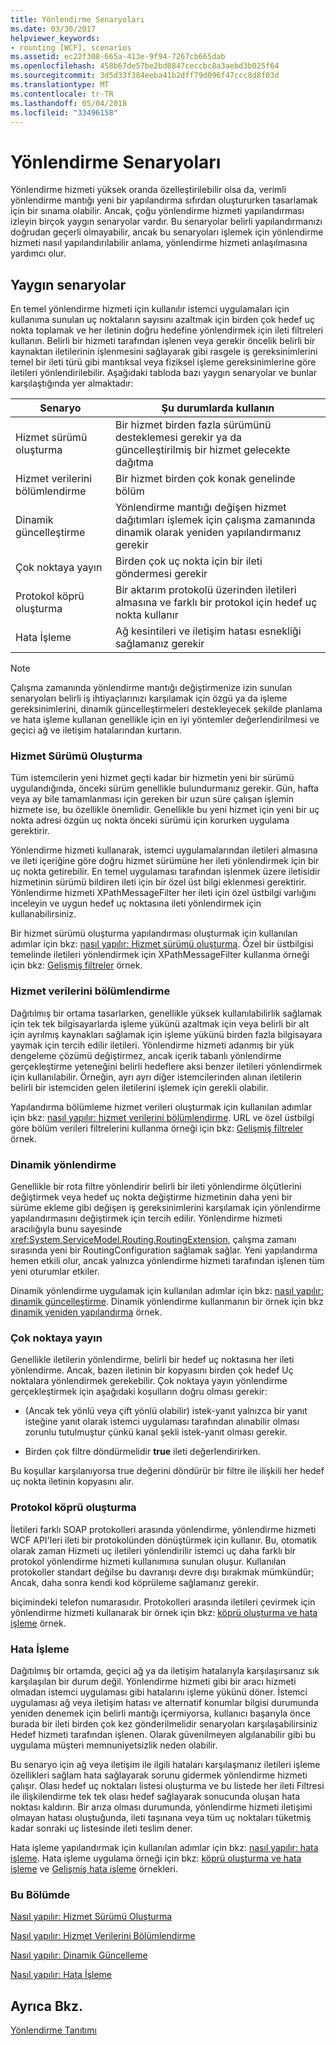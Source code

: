 ```yaml
---
title: Yönlendirme Senaryoları
ms.date: 03/30/2017
helpviewer_keywords:
- rounting [WCF], scenarios
ms.assetid: ec22f308-665a-413e-9f94-7267cb665dab
ms.openlocfilehash: 458b67de57be2bd0847ceccbc8a3aebd3b025f64
ms.sourcegitcommit: 3d5d33f384eeba41b2dff79d096f47ccc8d8f03d
ms.translationtype: MT
ms.contentlocale: tr-TR
ms.lasthandoff: 05/04/2018
ms.locfileid: "33496158"
---
```

# <a name="routing-scenarios"></a>Yönlendirme Senaryoları
Yönlendirme hizmeti yüksek oranda özelleştirilebilir olsa da, verimli yönlendirme mantığı yeni bir yapılandırma sıfırdan oluştururken tasarlamak için bir sınama olabilir.  Ancak, çoğu yönlendirme hizmeti yapılandırması izleyin birçok yaygın senaryolar vardır. Bu senaryolar belirli yapılandırmanızı doğrudan geçerli olmayabilir, ancak bu senaryoları işlemek için yönlendirme hizmeti nasıl yapılandırılabilir anlama, yönlendirme hizmeti anlaşılmasına yardımcı olur.  
  
## <a name="common-scenarios"></a>Yaygın senaryolar  
 En temel yönlendirme hizmeti için kullanılır istemci uygulamaları için kullanıma sunulan uç noktaların sayısını azaltmak için birden çok hedef uç nokta toplamak ve her iletinin doğru hedefine yönlendirmek için ileti filtreleri kullanın. Belirli bir hizmeti tarafından işlenen veya gerekir öncelik belirli bir kaynaktan iletilerinin işlenmesini sağlayarak gibi rasgele iş gereksinimlerini temel bir ileti türü gibi mantıksal veya fiziksel işleme gereksinimlerine göre iletileri yönlendirilebilir. Aşağıdaki tabloda bazı yaygın senaryolar ve bunlar karşılaştığında yer almaktadır:  
  
|Senaryo|Şu durumlarda kullanın|  
|--------------|--------------|  
|Hizmet sürümü oluşturma|Bir hizmet birden fazla sürümünü desteklemesi gerekir ya da güncelleştirilmiş bir hizmet gelecekte dağıtma|  
|Hizmet verilerini bölümlendirme|Bir hizmet birden çok konak genelinde bölüm|  
|Dinamik güncelleştirme|Yönlendirme mantığı değişen hizmet dağıtımları işlemek için çalışma zamanında dinamik olarak yeniden yapılandırmanız gerekir|  
|Çok noktaya yayın|Birden çok uç nokta için bir ileti göndermesi gerekir|  
|Protokol köprü oluşturma|Bir aktarım protokolü üzerinden iletileri almasına ve farklı bir protokol için hedef uç nokta kullanır|  
|Hata İşleme|Ağ kesintileri ve iletişim hatası esnekliği sağlamanız gerekir|  
  
> [!NOTE]
>  Çalışma zamanında yönlendirme mantığı değiştirmenize izin sunulan senaryoları belirli iş ihtiyaçlarınızı karşılamak için özgü ya da işleme gereksinimlerini, dinamik güncelleştirmeleri destekleyecek şekilde planlama ve hata işleme kullanan genellikle için en iyi yöntemler değerlendirilmesi ve geçici ağ ve iletişim hatalarından kurtarın.  
  
### <a name="service-versioning"></a>Hizmet Sürümü Oluşturma  
 Tüm istemcilerin yeni hizmet geçti kadar bir hizmetin yeni bir sürümü uygulandığında, önceki sürüm genellikle bulundurmanız gerekir. Gün, hafta veya ay bile tamamlanması için gereken bir uzun süre çalışan işlemin hizmete ise, bu özellikle önemlidir. Genellikle bu yeni hizmet için yeni bir uç nokta adresi özgün uç nokta önceki sürümü için korurken uygulama gerektirir.  
  
 Yönlendirme hizmeti kullanarak, istemci uygulamalarından iletileri almasına ve ileti içeriğine göre doğru hizmet sürümüne her ileti yönlendirmek için bir uç nokta getirebilir. En temel uygulaması tarafından işlenmek üzere iletisidir hizmetinin sürümü bildiren ileti için bir özel üst bilgi eklenmesi gerektirir. Yönlendirme hizmeti XPathMessageFilter her ileti için özel üstbilgi varlığını inceleyin ve uygun hedef uç noktasına ileti yönlendirmek için kullanabilirsiniz.  
  
 Bir hizmet sürümü oluşturma yapılandırması oluşturmak için kullanılan adımlar için bkz: [nasıl yapılır: Hizmet sürümü oluşturma](../../../../docs/framework/wcf/feature-details/how-to-service-versioning.md). Özel bir üstbilgisi temelinde iletileri yönlendirmek için XPathMessageFilter kullanma örneği için bkz: [Gelişmiş filtreler](../../../../docs/framework/wcf/samples/advanced-filters.md) örnek.  
  
### <a name="service-data-partitioning"></a>Hizmet verilerini bölümlendirme  
 Dağıtılmış bir ortama tasarlarken, genellikle yüksek kullanılabilirlik sağlamak için tek tek bilgisayarlarda işleme yükünü azaltmak için veya belirli bir alt için ayrılmış kaynakları sağlamak için işleme yükünü birden fazla bilgisayara yaymak için tercih edilir iletileri. Yönlendirme hizmeti adanmış bir yük dengeleme çözümü değiştirmez, ancak içerik tabanlı yönlendirme gerçekleştirme yeteneğini belirli hedeflere aksi benzer iletileri yönlendirmek için kullanılabilir. Örneğin, ayrı ayrı diğer istemcilerinden alınan iletilerin belirli bir istemciden gelen iletilerini işlemek için gerekli olabilir.  
  
 Yapılandırma bölümleme hizmet verileri oluşturmak için kullanılan adımlar için bkz: [nasıl yapılır: hizmet verilerini bölümlendirme](../../../../docs/framework/wcf/feature-details/how-to-service-data-partitioning.md). URL ve özel üstbilgi göre bölüm verileri filtrelerini kullanma örneği için bkz: [Gelişmiş filtreler](../../../../docs/framework/wcf/samples/advanced-filters.md) örnek.  
  
### <a name="dynamic-routing"></a>Dinamik yönlendirme  
 Genellikle bir rota filtre yönlendirir belirli bir ileti yönlendirme ölçütlerini değiştirmek veya hedef uç nokta değiştirme hizmetinin daha yeni bir sürüme ekleme gibi değişen iş gereksinimlerini karşılamak için yönlendirme yapılandırmasını değiştirmek için tercih edilir. Yönlendirme hizmeti aracılığıyla bunu sayesinde <xref:System.ServiceModel.Routing.RoutingExtension>, çalışma zamanı sırasında yeni bir RoutingConfiguration sağlamak sağlar. Yeni yapılandırma hemen etkili olur, ancak yalnızca yönlendirme hizmeti tarafından işlenen tüm yeni oturumlar etkiler.  
  
 Dinamik yönlendirme uygulamak için kullanılan adımlar için bkz: [nasıl yapılır: dinamik güncelleştirme](../../../../docs/framework/wcf/feature-details/how-to-dynamic-update.md). Dinamik yönlendirme kullanmanın bir örnek için bkz [dinamik yeniden yapılandırma](../../../../docs/framework/wcf/samples/dynamic-reconfiguration.md) örnek.  
  
### <a name="multicast"></a>Çok noktaya yayın  
 Genellikle iletilerin yönlendirme, belirli bir hedef uç noktasına her ileti yönlendirme.  Ancak, bazen iletinin bir kopyasını birden çok hedef Uç noktalara yönlendirmek gerekebilir. Çok noktaya yayın yönlendirme gerçekleştirmek için aşağıdaki koşulların doğru olması gerekir:  
  
-   (Ancak tek yönlü veya çift yönlü olabilir) istek-yanıt yalnızca bir yanıt isteğine yanıt olarak istemci uygulaması tarafından alınabilir olması zorunlu tutulmuştur çünkü kanal şekli istek-yanıt olması gerekir.  
  
-   Birden çok filtre döndürmelidir **true** ileti değerlendirirken.  
  
 Bu koşullar karşılanıyorsa true değerini döndürür bir filtre ile ilişkili her hedef uç nokta iletinin kopyasını alır.  
  
### <a name="protocol-bridging"></a>Protokol köprü oluşturma  
 İletileri farklı SOAP protokolleri arasında yönlendirme, yönlendirme hizmeti WCF API'leri ileti bir protokolünden dönüştürmek için kullanır. Bu, otomatik olarak zaman Hizmeti uç iletileri yönlendirilir istemci uç daha farklı bir protokol yönlendirme hizmeti kullanımına sunulan oluşur. Kullanılan protokoller standart değilse bu davranışı devre dışı bırakmak mümkündür; Ancak, daha sonra kendi kod köprüleme sağlamanız gerekir.  
  
 biçimindeki telefon numarasıdır. Protokolleri arasında iletileri çevirmek için yönlendirme hizmeti kullanarak bir örnek için bkz: [köprü oluşturma ve hata işleme](../../../../docs/framework/wcf/samples/bridging-and-error-handling.md) örnek.  
  
### <a name="error-handling"></a>Hata İşleme  
 Dağıtılmış bir ortamda, geçici ağ ya da iletişim hatalarıyla karşılaşırsanız sık karşılaşılan bir durum değil. Yönlendirme hizmeti gibi bir aracı hizmeti olmadan istemci uygulaması gibi hatalarını işleme yükünü döner. İstemci uygulaması ağ veya iletişim hatası ve alternatif konumlar bilgisi durumunda yeniden denemek için belirli mantığı içermiyorsa, kullanıcı başarıyla önce burada bir ileti birden çok kez gönderilmelidir senaryoları karşılaşabilirsiniz Hedef hizmeti tarafından işlenen. Olarak güvenilmeyen algılanabilir gibi bu uygulama müşteri memnuniyetsizlik neden olabilir.  
  
 Bu senaryo için ağ veya iletişim ile ilgili hataları karşılaşmanız iletileri işleme özellikleri sağlam hata sağlayarak sorunu gidermek yönlendirme hizmeti çalışır. Olası hedef uç noktaları listesi oluşturma ve bu listede her ileti Filtresi ile ilişkilendirme tek tek olası hedef sağlayarak sonucunda oluşan hata noktası kaldırın. Bir arıza olması durumunda, yönlendirme hizmeti iletişimi olmayan hatası oluştuğunda, ileti taşınana veya tüm uç noktaları tüketmiş kadar sonraki uç listesinde ileti teslim dener.  
  
 Hata işleme yapılandırmak için kullanılan adımlar için bkz: [nasıl yapılır: hata işleme](../../../../docs/framework/wcf/feature-details/how-to-error-handling.md). Hata işleme uygulama örneği için bkz: [köprü oluşturma ve hata işleme](../../../../docs/framework/wcf/samples/bridging-and-error-handling.md) ve [Gelişmiş hata işleme](../../../../docs/framework/wcf/samples/advanced-error-handling.md) örnekleri.  
  
### <a name="in-this-section"></a>Bu Bölümde  
 [Nasıl yapılır: Hizmet Sürümü Oluşturma](../../../../docs/framework/wcf/feature-details/how-to-service-versioning.md)  
  
 [Nasıl yapılır: Hizmet Verilerini Bölümlendirme](../../../../docs/framework/wcf/feature-details/how-to-service-data-partitioning.md)  
  
 [Nasıl yapılır: Dinamik Güncelleme](../../../../docs/framework/wcf/feature-details/how-to-dynamic-update.md)  
  
 [Nasıl yapılır: Hata İşleme](../../../../docs/framework/wcf/feature-details/how-to-error-handling.md)  
  
## <a name="see-also"></a>Ayrıca Bkz.  
 [Yönlendirme Tanıtımı](../../../../docs/framework/wcf/feature-details/routing-introduction.md)

